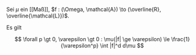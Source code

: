 Sei $\mu$ ein [[Maß]], $f : (\Omega, \mathcal{A}) \to (\overline{R}, \overline{\mathcal{L}})$.

Es gilt

$$
	\forall p \gt 0, \varepsilon \gt 0 : \mu(|f| \ge \varepsilon) \le \frac{1}{\varepsilon^p} \int |f|^d d\mu
$$